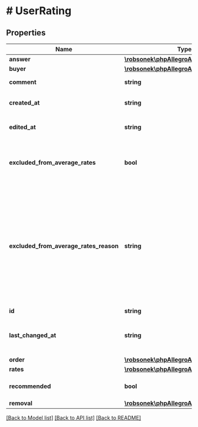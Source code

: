 # # UserRating

## Properties

Name | Type | Description | Notes
------------ | ------------- | ------------- | -------------
**answer** | [**\robsonek\phpAllegroApi\Model\Answer**](Answer.md) |  | [optional]
**buyer** | [**\robsonek\phpAllegroApi\Model\User**](User.md) |  |
**comment** | **string** | Buyer&#39;s text comment | [optional]
**created_at** | **string** | Creation datetime in ISO 8601 format |
**edited_at** | **string** | Edition datetime in ISO 8601 format | [optional]
**excluded_from_average_rates** | **bool** | If true this rating was not included in calculating average user rates | [optional]
**excluded_from_average_rates_reason** | **string** | The reason why the rating was excluded from calculating average user rates. The message is translated based on the value of the \&quot;Accept-Language\&quot; header and exists only when the rating was excluded. | [optional]
**id** | **string** | Rating id |
**last_changed_at** | **string** | Last change (creation or latest edition) datetime in ISO 8601 format | [optional]
**order** | [**\robsonek\phpAllegroApi\Model\Order**](Order.md) |  | [optional]
**rates** | [**\robsonek\phpAllegroApi\Model\Rates**](Rates.md) |  | [optional]
**recommended** | **bool** | Whether buyer recommends the order |
**removal** | [**\robsonek\phpAllegroApi\Model\Removal**](Removal.md) |  | [optional]

[[Back to Model list]](../../README.md#models) [[Back to API list]](../../README.md#endpoints) [[Back to README]](../../README.md)
